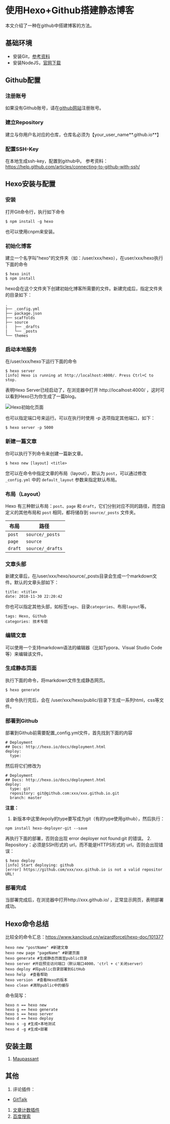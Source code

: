 # 使用Hexo+Github搭建静态博客

本文介绍了一种在github中搭建博客的方法。

## 基础环境

* 安装Git，[参考资料](https://git-scm.com/book/zh/v1/%E8%B5%B7%E6%AD%A5-%E5%AE%89%E8%A3%85-Git)
* 安装NodeJS，[官网下载](https://nodejs.org/zh-cn/download/)


## Github配置

### 注册账号

如果没有Github账号，请在[github网站](https://github.com/)注册账号。

### 建立Repository

建立与你用户名对应的仓库，仓库名必须为【your_user_name**.github.io**】

### 配置SSH-Key

在本地生成ssh-key，配置到github中。
参考资料：https://help.github.com/articles/connecting-to-github-with-ssh/

## Hexo安装与配置

### 安装

打开Git命令行，执行如下命令
```
$ npm install -g hexo
```

也可以使用cnpm来安装。

### 初始化博客

建立一个名字叫"hexo"的文件夹（如：/user/xxx/hexo），在user/xxx/hexo执行下面的命令

```
$ hexo init
$ npm install
```

hexo会在这个文件夹下创建初始化博客所需要的文件。新建完成后，指定文件夹的目录如下：

```
.
├── _config.yml
├── package.json
├── scaffolds
├── source
|   ├── _drafts
|   └── _posts
└── themes
```

### 启动本地服务

在/user/xxx/hexo下运行下面的命令

```
$ hexo server
[info] Hexo is running at http://localhost:4000/. Press Ctrl+C to stop.
```

表明Hexo Server已经启动了，在浏览器中打开  http://localhost:4000/ ，这时可以看到Hexo已为你生成了一篇blog。

![Hexo初始化页面](assets/image-20181201101755495-3630675.png)



也可以指定端口号来运行。可以在执行时使用 -p 选项指定其他端口，如下：

```
$ hexo server -p 5000
```

### 新建一篇文章

你可以执行下列命令来创建一篇新文章。

```
$ hexo new [layout] <title>
```

您可以在命令中指定文章的布局（layout），默认为 `post`，可以通过修改 `_config.yml` 中的 `default_layout` 参数来指定默认布局。

### 布局（Layout）

Hexo 有三种默认布局：`post`、`page` 和 `draft`，它们分别对应不同的路径，而您自定义的其他布局和 `post` 相同，都将储存到 `source/_posts` 文件夹。

| 布局    | 路径             |
| ------- | ---------------- |
| `post`  | `source/_posts`  |
| `page`  | `source`         |
| `draft` | `source/_drafts` |

### 文章头部

新建文章后，在/user/xxx/hexo/source/\_posts目录会生成一个markdown文件。默认的文章头部如下：
```
title: <title>
date: 2018-11-30 22:20:42
```
你也可以指定其他头部，如标签`tags`、目录`categories`、布局`layout`等。
```
tags: Hexo, Github
categories: 技术专题
```

### 编辑文章

可以使用一个支持markdown语法的编辑器（比如Typora、Visual Studio Code等）来编辑该文件。

### 生成静态页面

执行下面的命令，将markdown文件生成静态网页。

```
$ hexo generate
```

该命令执行完后，会在 /user/xxx/hexo/public/目录下生成一系列html，css等文件。

### 部署到Github

部署到Github前需要配置_config.yml文件，首先找到下面的内容

```
# Deployment
## Docs: http://hexo.io/docs/deployment.html
deploy:
  type:
```

然后将它们修改为

```
# Deployment
## Docs: http://hexo.io/docs/deployment.html
deploy:
  type: git
  repository: git@github.com:xxx/xxx.github.io.git
  branch: master
```

**注意：**
1. 新版本中这里depoly的type要写成为git（有的type使用github），然后执行：
```
npm install hexo-deployer-git --save
```
再执行下面的部署，否则会出现 error deployer not found:git 的错误。
2. Repository：必须是SSH形式的 url，而不能是HTTPS形式的 url，否则会出现错误：
```
$ hexo deploy
[info] Start deploying: github
[error] https://github.com/xxx/xxx.github.io is not a valid repositor URL!
```
### 部署完成

当部署完成后，在浏览器中打开http://xxx.github.io/ ，正常显示网页，表明部署成功。

## Hexo命令总结
比较全的命令汇总：https://www.kancloud.cn/wizardforcel/hexo-doc/101377

```
hexo new "postName" #新建文章
hexo new page "pageName" #新建页面
hexo generate #生成静态页面至public目录
hexo server #开启预览访问端口（默认端口4000，'ctrl + c'关闭server）
hexo deploy #将public目录部署到GitHub
hexo help  #查看帮助
hexo version  #查看Hexo的版本
hexo clean #清除public中的缓存
```
命令简写：
```
hexo n == hexo new
hexo g == hexo generate
hexo s == hexo server
hexo d == hexo deploy
hexo s -g #生成+本地测试
hexo d -g #生成+部署
```
## 安装主题

1. [Maupassant](https://www.haomwei.com/technology/maupassant-hexo.html)

## 其他

1. 评论插件：
  * [GitTalk](https://zhr26818.github.io/2017/12/19/%E4%B8%BA%E5%8D%9A%E5%AE%A2%E6%B7%BB%E5%8A%A0-Gitalk-%E8%AF%84%E8%AE%BA%E6%8F%92%E4%BB%B6/)
1. [文章计数插件](https://www.jianshu.com/p/e122fc6f5946)
2. [百度搜索](https://blog.csdn.net/u010820857/article/details/82086232)



